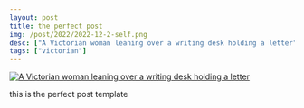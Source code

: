 ```yaml
---
layout: post
title: the perfect post
img: /post/2022/2022-12-2-self.png
desc: ["A Victorian woman leaning over a writing desk holding a letter"]
tags: ["victorian"]
---
```


<a href="{{ site.img_base_url }}/post/2022/2022-12-2-self.png" title="Fullsize"><img src="{{ site.img_base_url }}/post/2022/2022-12-2-self.png" alt="A Victorian woman leaning over a writing desk holding a letter"></a>

this is the perfect post template
